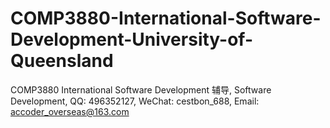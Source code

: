 # COMP3880-International-Software-Development-University-of-Queensland
COMP3880 International Software Development 辅导, Software Development, QQ: 496352127, WeChat: cestbon_688, Email: accoder_overseas@163.com
